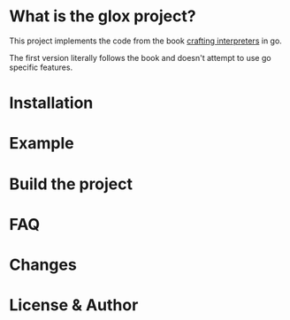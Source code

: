 
# What is the glox project?

This project implements the code from the book [crafting interpreters](https://craftinginterpreters.com) in go.

The first version literally follows the book and doesn't attempt to use go specific features.

# Installation

# Example

# Build the project

# FAQ

# Changes

# License & Author
